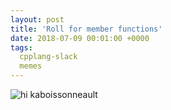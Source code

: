```yaml
---
layout: post
title: 'Roll for member functions'
date: 2018-07-09 00:01:00 +0000
tags:
  cpplang-slack
  memes
---
```


![hi kaboissonneault](/blog/images/2018-07-09-roll-for-member-functions.jpg)
